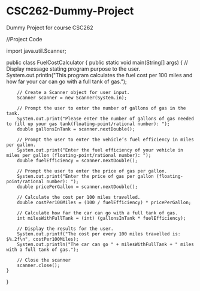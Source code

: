 # CSC262-Dummy-Project
Dummy Project for course CSC262

//Project Code

import java.util.Scanner;

public class FuelCostCalculator {
    public static void main(String[] args) {
        // Display message stating program purpose to the user. 
        System.out.println("This program calculates the fuel cost per 100 miles and how far your car can go with a full tank of gas.");
        
        // Create a Scanner object for user input.
        Scanner scanner = new Scanner(System.in);

        // Prompt the user to enter the number of gallons of gas in the tank.
        System.out.print("Please enter the number of gallons of gas needed to fill up your gas tank(floating-point/rational number): ");
        double gallonsInTank = scanner.nextDouble();

        // Prompt the user to enter the vehicle’s fuel efficiency in miles per gallon.
        System.out.print("Enter the fuel efficiency of your vehicle in miles per gallon (floating-point/rational number): ");
        double fuelEfficiency = scanner.nextDouble();

        // Prompt the user to enter the price of gas per gallon.
        System.out.print("Enter the price of gas per gallon (floating-point/rational number): ");
        double pricePerGallon = scanner.nextDouble();

        // Calculate the cost per 100 miles travelled.
        double costPer100Miles = (100 / fuelEfficiency) * pricePerGallon;

        // Calculate how far the car can go with a full tank of gas.
        int milesWithFullTank = (int) (gallonsInTank * fuelEfficiency);

        // Display the results for the user. 
        System.out.printf("The cost per every 100 miles travelled is: $%.2f\n", costPer100Miles);
        System.out.println("The car can go " + milesWithFullTank + " miles with a full tank of gas.");

        // Close the scanner
        scanner.close();
    }
}
